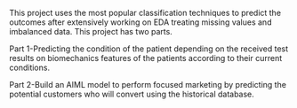 This project uses the most popular classification techniques to predict the outcomes after extensively working on EDA treating missing values and imbalanced data. This project has two parts.

Part 1-Predicting the condition of the patient depending on the received test results on biomechanics features of the patients according to their current conditions.

Part 2-Build an AIML model to perform focused marketing by predicting the potential customers who will convert using the historical database.
